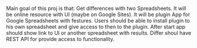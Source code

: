 Main goal of this proj is that:
Get differences with two Spreadsheets.
It will be online resource with UI (maybe on Google Sites).
It will be plugin App for Google Spreadsheets with festures.
Users should be able to install plugin to his own spreadsheet and give access to then to the plugin.
After start app should show link to UI or another spreadsheet with results.
Differ shoul have REST API for provide access to functionality.